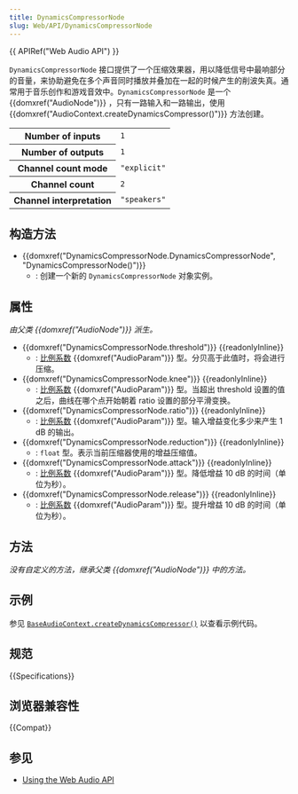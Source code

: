 ```yaml
---
title: DynamicsCompressorNode
slug: Web/API/DynamicsCompressorNode
---
```


{{ APIRef("Web Audio API") }}

`DynamicsCompressorNode` 接口提供了一个压缩效果器，用以降低信号中最响部分的音量，来协助避免在多个声音同时播放并叠加在一起的时候产生的削波失真。通常用于音乐创作和游戏音效中。`DynamicsCompressorNode` 是一个 {{domxref("AudioNode")}} ，只有一路输入和一路输出，使用 {{domxref("AudioContext.createDynamicsCompressor()")}} 方法创建。

<table class="properties">
  <tbody>
    <tr>
      <th scope="row">Number of inputs</th>
      <td><code>1</code></td>
    </tr>
    <tr>
      <th scope="row">Number of outputs</th>
      <td><code>1</code></td>
    </tr>
    <tr>
      <th scope="row">Channel count mode</th>
      <td><code>"explicit"</code></td>
    </tr>
    <tr>
      <th scope="row">Channel count</th>
      <td><code>2</code></td>
    </tr>
    <tr>
      <th scope="row">Channel interpretation</th>
      <td><code>"speakers"</code></td>
    </tr>
  </tbody>
</table>

## 构造方法

- {{domxref("DynamicsCompressorNode.DynamicsCompressorNode", "DynamicsCompressorNode()")}}
  - : 创建一个新的 `DynamicsCompressorNode` 对象实例。

## 属性

_由父类 {{domxref("AudioNode")}} 派生。_

- {{domxref("DynamicsCompressorNode.threshold")}} {{readonlyInline}}
  - : [比例系数](/zh-CN/docs/DOM/AudioParam#k-rate) {{domxref("AudioParam")}} 型。分贝高于此值时，将会进行压缩。
- {{domxref("DynamicsCompressorNode.knee")}} {{readonlyInline}}
  - : [比例系数](/zh-CN/docs/DOM/AudioParam#k-rate) {{domxref("AudioParam")}} 型。当超出 threshold 设置的值之后，曲线在哪个点开始朝着 ratio 设置的部分平滑变换。
- {{domxref("DynamicsCompressorNode.ratio")}} {{readonlyInline}}
  - : [比例系数](/zh-CN/docs/DOM/AudioParam#k-rate) {{domxref("AudioParam")}} 型。输入增益变化多少来产生 1 dB 的输出。
- {{domxref("DynamicsCompressorNode.reduction")}} {{readonlyInline}}
  - : `float` 型。表示当前压缩器使用的增益压缩值。
- {{domxref("DynamicsCompressorNode.attack")}} {{readonlyInline}}
  - : [比例系数](/zh-CN/docs/DOM/AudioParam#k-rate) {{domxref("AudioParam")}} 型。降低增益 10 dB 的时间（单位为秒）。
- {{domxref("DynamicsCompressorNode.release")}} {{readonlyInline}}
  - : [比例系数](/zh-CN/docs/DOM/AudioParam#k-rate) {{domxref("AudioParam")}} 型。提升增益 10 dB 的时间（单位为秒）。

## 方法

_没有自定义的方法，继承父类 {{domxref("AudioNode")}} 中的方法。_

## 示例

参见 [`BaseAudioContext.createDynamicsCompressor()`](/zh-CN/docs/Web/API/BaseAudioContext/createDynamicsCompressor#example) 以查看示例代码。

## 规范

{{Specifications}}

## 浏览器兼容性

{{Compat}}

## 参见

- [Using the Web Audio API](/zh-CN/docs/Web_Audio_API/Using_Web_Audio_API)
